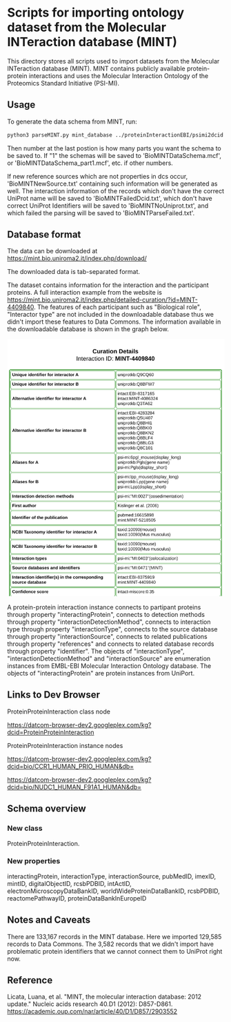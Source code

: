 # Scripts for importing ontology dataset from the Molecular INTeraction database (MINT)

This directory stores all scripts used to import datasets from the Molecular INTeraction database (MINT). MINT contains publicly available protein-protein interactions and uses the Molecular Interaction Ontology of the Proteomics Standard Initiative (PSI-MI).

## Usage

To generate the data schema from MINT, run:

```bash
python3 parseMINT.py mint_database ../proteinInteractionEBI/psimi2dcid.txt 1
```

Then number at the last postion is how many parts you want the schema to be saved to. If "1" the schemas will be saved to 'BioMINTDataSchema.mcf', or 'BioMINTDataSchema_part1.mcf', etc. if other numbers.  

If new reference sources which are not properties in dcs occur, 'BioMINTNewSource.txt' containing such information will be generated as well. The interaction information of the records which don't have the correct UniProt name will be saved to 'BioMINTFailedDcid.txt',  which don't have correct UniProt Identifiers will be saved to 'BioMINTNoUniprot.txt', and which failed the parsing will be saved to 'BioMINTParseFailed.txt'. 

## Database format

The data can be downloaded at https://mint.bio.uniroma2.it/index.php/download/ 

The downloaded data is tab-separated format.

The dataset contains information for the interaction and the participant proteins. A full interaction example from the website is https://mint.bio.uniroma2.it/index.php/detailed-curation/?id=MINT-4409840. The features of each participant such as "Biological role", "Interactor type" are not included in the downloadable database thus we didn't import these features to Data Commons. The information available in the downloadable database is shown in the graph below.  

![A MINT Record](./graph/MINTexample.png)

A protein-protein interaction instance connects to partipant proteins through property "interactingProtein", connects to detection methods through property "interactionDetectionMethod", connects to interaction type through property "interactionType", connects to the source database through property "interactionSource", connects to related publications through property "references" and connects to related database records through property "identifier". The objects of "interactionType", "interactionDetectionMethod" and "interactionSource" are enumeration instances from EMBL-EBI Molecular Interaction Ontology database. The objects of "interactingProtein" are protein instances from UniPort.


## Links to Dev Browser

ProteinProteinInteraction class node 

https://datcom-browser-dev2.googleplex.com/kg?dcid=ProteinProteinInteraction

ProteinProteinInteraction instance nodes

https://datcom-browser-dev2.googleplex.com/kg?dcid=bio/CCR1_HUMAN_PRIO_HUMAN&db=

https://datcom-browser-dev2.googleplex.com/kg?dcid=bio/NUDC1_HUMAN_F91A1_HUMAN&db= 

 

## Schema overview


### New class

ProteinProteinInteraction.

### New properties

interactingProtein, interactionType, interactionSource, pubMedID, imexID, mintID, digitalObjectID, rcsbPDBID, intActID, electronMicroscopyDataBankID, worldWideProteinDataBankID, rcsbPDBID, reactomePathwayID, proteinDataBankInEuropeID    

## Notes and Caveats

There are 133,167 records in the MINT database. Here we imported 129,585 records to Data Commons. The 3,582 records that we didn't import have problematic protein identifiers that we cannot connect them to UniProt right now.

## Reference

Licata, Luana, et al. "MINT, the molecular interaction database: 2012 update." Nucleic acids research 40.D1 (2012): D857-D861.
https://academic.oup.com/nar/article/40/D1/D857/2903552

